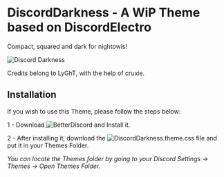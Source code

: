 # DiscordDarkness - A WiP Theme based on DiscordElectro

Compact, squared and dark for nightowls!

![Discord Darkness](https://i.imgur.com/LT504sm.png)


Credits belong to LyGhT, with the help of cruxie.


## Installation

If you wish to use this Theme, please follow the steps below:

1 - Download ![BetterDiscord](https://github.com/rauenzi/BetterDiscordApp/releases) and Install it.

2 - After installing it, download the ![DiscordDarkness.theme.css](https://github.com/LyGhT1337/DiscordDarkness/releases/) file and put it in your Themes Folder.

*You can locate the Themes folder by going to your Discord Settings -> Themes -> Open Themes Folder.*
